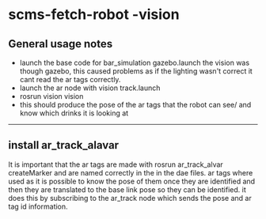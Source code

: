 # scms-fetch-robot -vision

General usage notes 
--------------------------------------------
- launch the base code for bar_simulation  gazebo.launch the vision was though gazebo, this caused problems as if the lighting wasn't correct it cant read the ar tags correctly. 
- launch  the ar node with vision track.launch 
- rosrun vision vision 
- this should produce the pose of the ar tags that the robot can see/ and know which drinks it is looking at 
-----------------------------------
install ar_track_alavar 
-----------------------------------
It is important that the ar tags are made with rosrun ar_track_alvar createMarker and are named correctly in the in the dae files. 
ar tags where used as it is possible to know the pose of them once they are identified and then they are translated to the base link pose so they can be identified.
it does this by subscribing to the ar_track node which sends the pose and ar tag id information. 